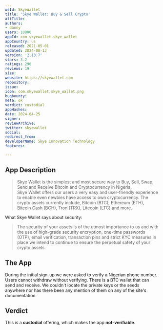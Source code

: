```yaml
---
wsId: SkyeWallet
title: 'Skye Wallet: Buy & Sell Crypto'
altTitle: 
authors:
- danny
users: 10000
appId: com.skyewallet.skye_wallet
appCountry: us
released: 2021-05-01
updated: 2024-08-13
version: '2.13.7'
stars: 3.2
ratings: 290
reviews: 19
size: 
website: https://skyewallet.com
repository: 
issue: 
icon: com.skyewallet.skye_wallet.png
bugbounty: 
meta: ok
verdict: custodial
appHashes: 
date: 2024-04-25
signer: 
reviewArchive: 
twitter: skyewallet
social: 
redirect_from: 
developerName: Skye Innovation Technology
features: 

---
```


## App Description
> Skye Wallet is the simplest and most secure way to Buy, Sell, Swap, Send and Receive Bitcoin and Cryptocurrency in Nigeria.<br>
Skye Wallet offers our users a very easy and user-friendly experience to enable even newbies have access to own cryptocurrency. The crypto assets currently include, Bitcoin (BTC), Ethereum (ETH), Bitcoin Cash (BCH), Tron (TRX), Litecoin (LTC) and more.

What Skye Wallet says about security:

> The security of your assets is of the utmost importance to us and with the use of high-grade security encryption, one-time passwords (OTP), email verification, transaction pins and strict KYC measures in place we intend to continue to ensure the perpetual safety of your crypto assets

## The App

During the initial sign-up we were asked to verify a Nigerian phone number. Users cannot withdraw without verifying. There is a BTC wallet that can send and receive. We couldn't locate the private keys or the seeds anywhere nor has there been any mention of them on any of the site's documentation. 

## Verdict

This is a **custodial** offering, which makes the app **not-verifiable**.
